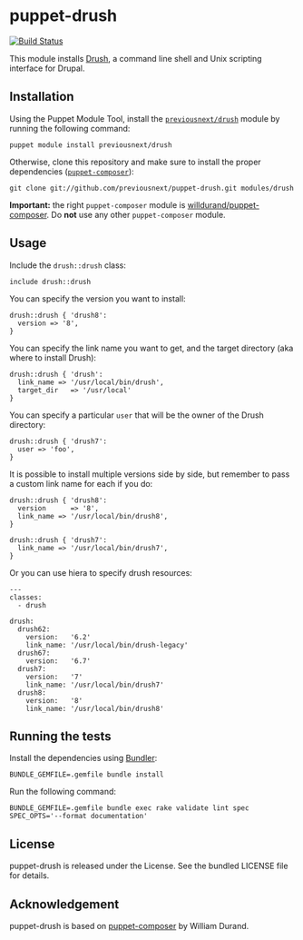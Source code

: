 puppet-drush
===============

[![Build
Status](https://secure.travis-ci.org/previousnext/puppet-drush.png)](http://travis-ci.org/previousnext/puppet-drush)

This module installs [Drush](http://www.drush.org//), a command line shell and
Unix scripting interface for Drupal.

Installation
------------

Using the Puppet Module Tool, install the
[`previousnext/drush`](http://forge.puppetlabs.com/previousnext/drush) module by
running the following command:

    puppet module install previousnext/drush

Otherwise, clone this repository and make sure to install the proper
dependencies ([`puppet-composer`](https://github.com/willdurand/puppet-composer)):

    git clone git://github.com/previousnext/puppet-drush.git modules/drush

**Important:** the right `puppet-composer` module is
[willdurand/puppet-composer](https://github.com/willdurand/puppet-composer).
Do **not** use any other `puppet-composer` module.

Usage
-----

Include the `drush::drush` class:

    include drush::drush

You can specify the version you want to install:

    drush::drush { 'drush8':
      version => '8',
    }

You can specify the link name you want to get, and the target directory (aka
where to install Drush):

    drush::drush { 'drush':
      link_name => '/usr/local/bin/drush',
      target_dir   => '/usr/local'
    }

You can specify a particular `user` that will be the owner of the Drush
directory:

    drush::drush { 'drush7':
      user => 'foo',
    }

It is possible to install multiple versions side by side, but remember to pass
a custom link name for each if you do:

    drush::drush { 'drush8':
      version      => '8',
      link_name => '/usr/local/bin/drush8',
    }

    drush::drush { 'drush7':
      link_name => '/usr/local/bin/drush7',
    }

Or you can use hiera to specify drush resources:

    ---
    classes:
      - drush

    drush:
      drush62:
        version:   '6.2'
        link_name: '/usr/local/bin/drush-legacy'
      drush67:
        version:   '6.7'
      drush7:
        version:   '7'
        link_name: '/usr/local/bin/drush7'
      drush8:
        version:   '8'
        link_name: '/usr/local/bin/drush8'

Running the tests
-----------------

Install the dependencies using [Bundler](http://gembundler.com):

    BUNDLE_GEMFILE=.gemfile bundle install

Run the following command:

    BUNDLE_GEMFILE=.gemfile bundle exec rake validate lint spec SPEC_OPTS='--format documentation'

License
-------

puppet-drush is released under the  License. See the bundled LICENSE file
for details.


Acknowledgement
---------------

puppet-drush is based on [puppet-composer](https://github.com/willdurand/puppet-composer) by William Durand.
